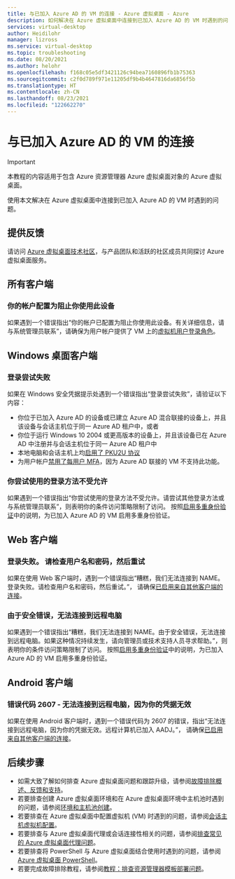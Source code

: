 ```yaml
---
title: 与已加入 Azure AD 的 VM 的连接 - Azure 虚拟桌面 - Azure
description: 如何解决在 Azure 虚拟桌面中连接到已加入 Azure AD 的 VM 时遇到的问题。
services: virtual-desktop
author: Heidilohr
manager: lizross
ms.service: virtual-desktop
ms.topic: troubleshooting
ms.date: 08/20/2021
ms.author: helohr
ms.openlocfilehash: f168c05e5df3421126c94bea7160896fb1b75363
ms.sourcegitcommit: c2f0d789f971e11205df9b4b4647816da6856f5b
ms.translationtype: HT
ms.contentlocale: zh-CN
ms.lasthandoff: 08/23/2021
ms.locfileid: "122662270"
---
```

# <a name="connections-to-azure-ad-joined-vms"></a>与已加入 Azure AD 的 VM 的连接

>[!IMPORTANT]
>本教程的内容适用于包含 Azure 资源管理器 Azure 虚拟桌面对象的 Azure 虚拟桌面。

使用本文解决在 Azure 虚拟桌面中连接到已加入 Azure AD 的 VM 时遇到的问题。

## <a name="provide-feedback"></a>提供反馈

请访问 [Azure 虚拟桌面技术社区](https://techcommunity.microsoft.com/t5/azure-virtual-desktop/bd-p/AzureVirtualDesktopForum)，与产品团队和活跃的社区成员共同探讨 Azure 虚拟桌面服务。

## <a name="all-clients"></a>所有客户端

### <a name="your-account-is-configured-to-prevent-you-from-using-this-device"></a>你的帐户配置为阻止你使用此设备

如果遇到一个错误指出“你的帐户已配置为阻止你使用此设备。有关详细信息，请与系统管理员联系”，请确保为用户帐户提供了 VM 上的[虚拟机用户登录角色](../active-directory/devices/howto-vm-sign-in-azure-ad-windows.md#azure-role-not-assigned)。 

## <a name="windows-desktop-client"></a>Windows 桌面客户端

### <a name="the-logon-attempt-failed"></a>登录尝试失败

如果在 Windows 安全凭据提示处遇到一个错误指出“登录尝试失败”，请验证以下内容：

- 你位于已加入 Azure AD 的设备或已建立 Azure AD 混合联接的设备上，并且该设备与会话主机位于同一 Azure AD 租户中，或者
- 你位于运行 Windows 10 2004 或更高版本的设备上，并且该设备已在 Azure AD 中注册并与会话主机位于同一 Azure AD 租户中
- 本地电脑和会话主机上均[启用了 PKU2U 协议](/windows/security/threat-protection/security-policy-settings/network-security-allow-pku2u-authentication-requests-to-this-computer-to-use-online-identities)
- 为用户帐户[禁用了每用户 MFA](deploy-azure-ad-joined-vm.md#enabling-mfa-for-azure-ad-joined-vms)，因为 Azure AD 联接的 VM 不支持此功能。

### <a name="the-sign-in-method-youre-trying-to-use-isnt-allowed"></a>你尝试使用的登录方法不受允许

如果遇到一个错误指出“你尝试使用的登录方法不受允许。请尝试其他登录方法或与系统管理员联系”，则表明你的条件访问策略限制了访问。 按照[启用多重身份验证](deploy-azure-ad-joined-vm.md#enabling-mfa-for-azure-ad-joined-vms)中的说明，为已加入 Azure AD 的 VM 启用多重身份验证。

## <a name="web-client"></a>Web 客户端

### <a name="sign-in-failed-please-check-your-username-and-password-and-try-again"></a>登录失败。 请检查用户名和密码，然后重试

如果在使用 Web 客户端时，遇到一个错误指出“糟糕，我们无法连接到 NAME。登录失败。请检查用户名和密码，然后重试。”， 请确保[已启用来自其他客户端的连接](deploy-azure-ad-joined-vm.md#connect-using-the-other-clients)。

### <a name="we-couldnt-connect-to-the-remote-pc-because-of-a-security-error"></a>由于安全错误，无法连接到远程电脑

如果遇到一个错误指出“糟糕，我们无法连接到 NAME。由于安全错误，无法连接到远程电脑。如果这种情况持续发生，请向管理员或技术支持人员寻求帮助。”，则表明你的条件访问策略限制了访问。 按照[启用多重身份验证](deploy-azure-ad-joined-vm.md#enabling-mfa-for-azure-ad-joined-vms)中的说明，为已加入 Azure AD 的 VM 启用多重身份验证。

## <a name="android-client"></a>Android 客户端

### <a name="error-code-2607---we-couldnt-connect-to-the-remote-pc-because-your-credentials-did-not-work"></a>错误代码 2607 - 无法连接到远程电脑，因为你的凭据无效

如果在使用 Android 客户端时，遇到一个错误代码为 2607 的错误，指出“无法连接到远程电脑，因为你的凭据无效。远程计算机已加入 AADJ。”， 请确保[已启用来自其他客户端的连接](deploy-azure-ad-joined-vm.md#connect-using-the-other-clients)。

## <a name="next-steps"></a>后续步骤

- 如需大致了解如何排查 Azure 虚拟桌面问题和跟踪升级，请参阅[故障排除概述、反馈和支持](troubleshoot-set-up-overview.md)。
- 若要排查创建 Azure 虚拟桌面环境和在 Azure 虚拟桌面环境中主机池时遇到的问题，请参阅[环境和主机池创建](troubleshoot-set-up-issues.md)。
- 若要排查在 Azure 虚拟桌面中配置虚拟机 (VM) 时遇到的问题，请参阅[会话主机虚拟机配置](troubleshoot-vm-configuration.md)。
- 若要排查与 Azure 虚拟桌面代理或会话连接性相关的问题，请参阅[排查常见的 Azure 虚拟桌面代理问题](troubleshoot-agent.md)。
- 若要排查将 PowerShell 与 Azure 虚拟桌面结合使用时遇到的问题，请参阅 [Azure 虚拟桌面 PowerShell](troubleshoot-powershell.md)。
- 若要完成故障排除教程，请参阅[教程：排查资源管理器模板部署问题](../azure-resource-manager/templates/template-tutorial-troubleshoot.md)。
